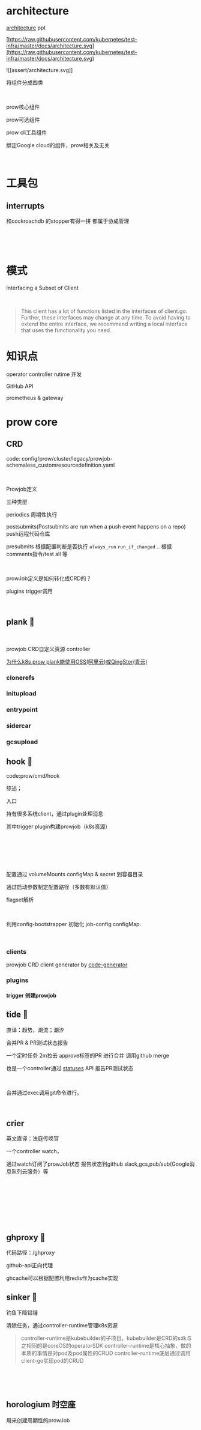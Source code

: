 # architecture
[architecture](https://docs.google.com/presentation/d/1HOQ2df_AT-vIuz-JNaJol2oiGq84m50h9T49_5WgEaI/edit#slide=id.g4a3c5dc660_1_359) ppt

[https://raw.githubusercontent.com/kubernetes/test-infra/master/docs/architecture.svg](https://raw.githubusercontent.com/kubernetes/test-infra/master/docs/architecture.svg)



![[assert/architecture.svg]]


将组件分成四类

​

prow核心组件

prow可选组件

prow cli工具组件

绑定Google cloud的组件，prow相关及无关

​

# 工具包

## interrupts
和cockroachdb 的stopper有得一拼 都属于协成管理

​

​

# 模式
Interfacing a Subset of Client

​

> This client has a lot of functions listed in the interfaces of client.go. Further, these interfaces may change at any time. To avoid having to extend the entire interface, we recommend writing a local interface that uses the functionality you need.

# 知识点
operator controller rutime 开发

GitHub API

prometheus & gateway

# prow core

## CRD
code: config/prow/cluster/legacy/prowjob-schemaless_customresourcedefinition.yaml

​

Prowjob定义

三种类型

periodics 周期性执行

postsubmits(Postsubmits are run when a push event happens on a repo) push远程代码仓库

presubmits 根据配置判断是否执行 `always_run` `run_if_changed` .. 根据comments指令/test all 等

​

prowJob定义是如何转化成CRD的？

plugins trigger调用

​

## plank 🌟
​

prowjob CRD自定义资源 controller

[为什么k8s prow plank能使用OSS(阿里云)或QingStor(青云)](https://www.yuque.com/seven4x/kb/gu66p6?view=doc_embed)

### clonerefs

### initupload

### entrypoint

### sidercar

### gcsupload

## hook 🌟
code:prow/cmd/hook

综述；

入口

持有很多系统client，通过plugin处理消息

其中trigger plugin构建prowjob（k8s资源）

​

​

​

配置通过 volumeMounts configMap & secret 到容器目录

通过启动参数制定配置路径（多数有默认值）

flagset解析

​

利用config-bootstrapper 初始化 job-config configMap.

​

### clients

 prowjob CRD client generator by [code-generator](https://github.com/kubernetes/code-generator)

### plugins

#### trigger 创建prowjob

## tide 🌟
直译：趋势，潮流；潮汐

合并PR & PR测试状态报告

 一个定时任务 2m拉去 approve标签的PR 进行合并 调用github merge

也是一个controller通过 [statuses](https://blog.travis-ci.com/2018-09-27-deprecating-github-commit-status-api-for-github-apps-managed-repositories) API 报告PR测试状态

​

合并通过exec调用git命令进行。

​

## crier
英文直译：法庭传唤官

一个controller watch，

通过watch订阅了prowJob状态 报告状态到github slack,gcs,pub/sub(Google消息队列云服务）等

##
​

​

##
​

## ghproxy 🌟
代码路径：/ghproxy

github-api正向代理

ghcache可以根据配置利用redis作为cache实现

##

## sinker 🌟
钓鱼下降铅锤

清除任务，通过controller-runtime管理k8s资源
> controller-runtime是kubebuilder的子项目，kubebuilder是CRD的sdk与之相同的是coreOS的operatorSDK
> controller-runtime是核心抽象，做的本质的事情是对pod及pod属性的CRUD
> controller-runtime底层通过调用client-go实现pod的CRUD

​

​

## horologium 时空座
用来创建周期性的prowJob

​

​

​

​

## deck
甲板露台

前端

​

​

## exporter
prometheus-exporter gateway

暴露prowjob metric,这些metric和其他组件不直接相关，无法通过其他组件暴露

# optional components by prow 可选组件

## jenkins-operator
任务运行在jenkins中

## tot
发号器

Tot vends (rations) incrementing numbers for use in builds.

 https://en.wikipedia.org/wiki/Rum_ration

​

## status-reconciler
 ensures changes to blocking presubmits in Prow configuration does not cause in-flight GitHub PRs to get stuck

​

## sub
listen to Cloud Pub/Sub notification to trigger Prow Jobs.

​

​

## gerrit
gerrit 适配

​

​

## branch protector
configures [github branch protection](https://help.github.com/articles/about-protected-branches/) according to a specified policy

​

​

## admission

​

​

---

# cli tools project by prow

## config-bootstrapper
导入Prowjob配置

## tackle
部署prow到K8s集群

​

## phony
模拟github webhook 测试用。

​

## phaino
本地允许prowjob

​

## perbolos
 manages GitHub org, team and membership settings according to a config file. Used by kubernetes/org

​

## mkpod
creates Pods from ProwJobs

​

## mkpj
 creates ProwJobs using Prow configuration.

​

## invitations-accepter
approves all pending GitHub repository invitations

​

​

## hmac
更新密钥



## checkconfig
检查配置

## grandmatriach

## generic-autobumper

## cm2ks
废弃

​

​

---

# infra on GCP
​

## Spyglass 小望远镜
 a pluggable artifact viewer framework for Prow.

通过在deck --spyglass启用

​

## greenhouse
是bazel build的remote cache
> 这个和bazel有个，bazel有增量构建的特性，有输入输出目录，对于大型项目而言这个cache很有必要。

## boskos
资源管理

## triage
 前端可视化

​

​

## testgrid

## gubenator

##

## pipeline

## gcsweb

## gencred

## gopherage
 is a tool for manipulating Go coverage files.

## kettle

## kubetest2

## label_sync

##

##

​

# 部署 prow
bazel build

▼

build push image

▼

[文档](https://github.com/kubernetes/test-infra/blob/master/prow/getting_started_deploy.md) manual deployment

准备github token

配置文件 config/prow/cluster/starter-gcs.yaml 需要<< >> 占位内容进行修改

kubectl apply 部署集群

配置github webhook

▼

配置任务 两种方式

1 静态的 postsubmits,presubmits 配置在configMap config.yml

2 保存在in repo config 源码根目录.prow.yaml，需要开启特性

▼

配置storage 保存日志

▼

开启tide特性 自动合并

# Glossary 词汇表
 gcs = google::cloud::storage = oss

 gce = goole compute engine = ecs

# 学习资料
[Building, Managing and Automating Clusters at Scale With Prow - Michael Splain, Sonos, Inc.](https://www.youtube.com/watch?v=DFJqUMtCuEo)

[KubeCon Seattle 2018 - SIG Testing Intro](https://docs.google.com/presentation/d/1HOQ2df_AT-vIuz-JNaJol2oiGq84m50h9T49_5WgEaI/edit#slide=id.g49782f2733_2_71)

[https://kubernetes.io/zh/blog/2018/08/29/the-machines-can-do-the-work-a-story-of-kubernetes-testing-ci-and-automating-the-contributor-experience/](https://kubernetes.io/zh/blog/2018/08/29/the-machines-can-do-the-work-a-story-of-kubernetes-testing-ci-and-automating-the-contributor-experience/)